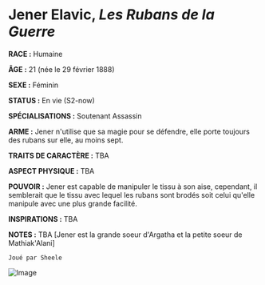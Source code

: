 # Jener Elavic, *Les Rubans de la Guerre*

**RACE :** Humaine

**ÂGE :** 21 (née le 29 février 1888)

**SEXE :** Féminin

**STATUS :** En vie (S2-now)

**SPÉCIALISATIONS :** Soutenant Assassin

**ARME :** Jener n'utilise que sa magie pour se défendre, elle porte toujours des rubans sur elle, au moins sept.

**TRAITS DE CARACTÈRE :** TBA

**ASPECT PHYSIQUE :** TBA

**POUVOIR :** Jener est capable de manipuler le tissu à son aise, cependant, il semblerait que le tissu avec lequel les rubans sont brodés soit celui qu'elle manipule avec une plus grande facilité. 

**INSPIRATIONS :** TBA

**NOTES :** TBA [Jener est la grande soeur d'Argatha et la petite soeur de Mathiak'Alani]

`Joué par Sheele`

![Image](https://data.enyxia.fr/images/characters/enyxiazero/jener.jpg)
